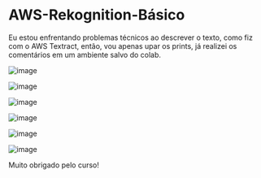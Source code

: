 # AWS-Rekognition-Básico

Eu estou enfrentando problemas técnicos ao descrever o texto, como fiz com o AWS Textract, então, vou apenas upar os prints, já realizei os comentários em um ambiente salvo do colab.

![image](https://github.com/user-attachments/assets/2669b983-4178-42bd-b271-ad04e05739ca)

![image](https://github.com/user-attachments/assets/18c5ca41-1d06-4d70-8ae5-69c9f8376641)

![image](https://github.com/user-attachments/assets/5e19b2cd-0b84-41d5-abb5-e6f2c6331859)

![image](https://github.com/user-attachments/assets/0bf0a770-24f3-4f07-b0ba-54f17a7eb84e)

![image](https://github.com/user-attachments/assets/9d49168a-0038-40f0-9f3f-0896f1a1ae43)

![image](https://github.com/user-attachments/assets/6043e9b9-9476-4209-95cf-f2ef6ceb7c16)

Muito obrigado pelo curso!

